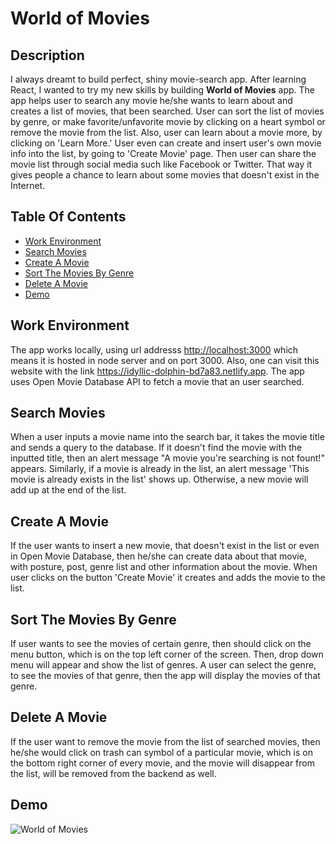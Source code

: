 # World of Movies

## Description

I always dreamt to build perfect, shiny movie-search app. After learning React, I wanted to try my new skills by building **World of Movies** app. The app helps user to search any movie he/she wants to learn about and creates a list of movies, that been searched. User can sort the list of movies by genre, or make favorite/unfavorite movie by clicking on a heart symbol or remove the movie from the list. Also, user can learn about a movie more, by clicking on 'Learn More.' User even can create and insert user's own movie info into the list, by going to 'Create Movie' page. Then user can share the movie list through social media such like Facebook or Twitter. That way it gives people a chance to learn about some movies that doesn't exist in the Internet. 

## Table Of Contents

- [Work Environment](#work-environment)
- [Search Movies](#search-movies)
- [Create A Movie](#create-a-movie)
- [Sort The Movies By Genre](#sort-the-movies-by-genre)
- [Delete A Movie](#delete-a-movie)
- [Demo](#demo)

## Work Environment

The app works locally, using url addresss <http://localhost:3000> which means it is hosted in node server and on port 3000. Also, one can visit this website with the link <https://idyllic-dolphin-bd7a83.netlify.app>. The app uses Open Movie Database API to fetch a movie that an user searched.

## Search Movies

 When a user inputs a movie name into the search bar, it takes the movie title and sends a query to the database. If it doesn't find the movie with the inputted title, then an alert message "A movie you're searching is not fount!" appears. Similarly, if a movie is already in the list, an alert message 'This movie is already exists in the list' shows up. Otherwise, a new movie will add up at the end of the list.

## Create A Movie

If the user wants to insert a new movie, that doesn't exist in the list or even in Open Movie Database, then he/she can create data about that movie, with posture, post, genre list and other information about the movie. When user clicks on the button 'Create Movie' it creates and adds the movie to the list.  

## Sort The Movies By Genre

If user wants to see the movies of certain genre, then should click on the menu button, which is on the top left corner of the screen. Then, drop down menu will appear and show the list of genres. A user can select the genre, to see the movies of that genre, then the app will display the movies of that genre.  

## Delete A Movie

If the user want to remove the movie from the list of searched movies, then he/she would click on trash can symbol of a particular movie, which is on the bottom right corner of every movie, and the movie will disappear from the list, will be removed from the backend as well. 

## Demo

![World of Movies](https://user-images.githubusercontent.com/33409864/189276886-c845b389-a5e1-4852-963b-ba47f044af1f.gif)
